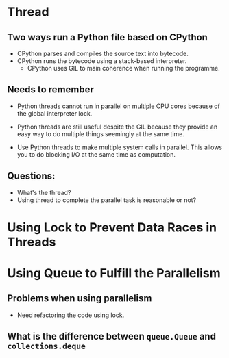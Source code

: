 
# Thread
## Two ways run a Python file based on CPython
- CPython parses and compiles the source text into bytecode.
- CPython runs the bytecode using a stack-based interpreter.
    -  CPython uses GIL to main coherence when running the programme.
    
## Needs to remember
- Python threads cannot run in parallel on multiple CPU cores because of the global interpreter lock.
- Python threads are still useful despite the GIL because they provide an easy way to do multiple things seemingly 
  at the same time.
  
- Use Python threads to make multiple system calls in parallel. This allows you to do blocking I/O at the same time 
  as computation.
  
## Questions:
- What's the thread?
- Using thread to complete the parallel task is reasonable or not?

# Using Lock to Prevent Data Races in Threads


# Using Queue to Fulfill the Parallelism

## Problems when using parallelism
- Need refactoring the code using lock. 

## What is the difference between `queue.Queue` and `collections.deque`
